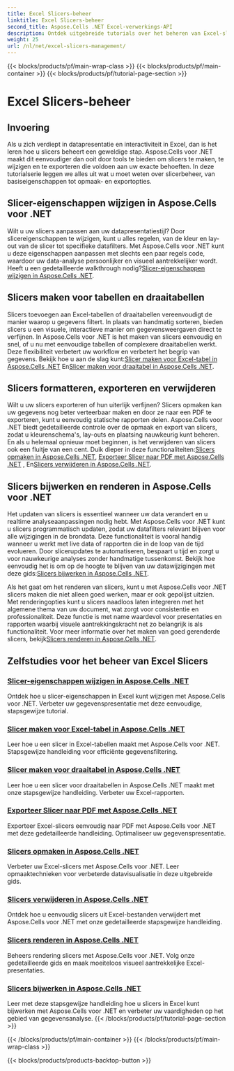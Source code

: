 ```yaml
---
title: Excel Slicers-beheer
linktitle: Excel Slicers-beheer
second_title: Aspose.Cells .NET Excel-verwerkings-API
description: Ontdek uitgebreide tutorials over het beheren van Excel-slicers met Aspose.Cells voor .NET. Leer hoe u moeiteloos slicers kunt maken, bijwerken, formatteren en exporteren.
weight: 25
url: /nl/net/excel-slicers-management/
---
```


{{< blocks/products/pf/main-wrap-class >}}
{{< blocks/products/pf/main-container >}}
{{< blocks/products/pf/tutorial-page-section >}}

# Excel Slicers-beheer

## Invoering

Als u zich verdiept in datapresentatie en interactiviteit in Excel, dan is het leren hoe u slicers beheert een geweldige stap. Aspose.Cells voor .NET maakt dit eenvoudiger dan ooit door tools te bieden om slicers te maken, te wijzigen en te exporteren die voldoen aan uw exacte behoeften. In deze tutorialserie leggen we alles uit wat u moet weten over slicerbeheer, van basiseigenschappen tot opmaak- en exportopties.

## Slicer-eigenschappen wijzigen in Aspose.Cells voor .NET
Wilt u uw slicers aanpassen aan uw datapresentatiestijl? Door slicereigenschappen te wijzigen, kunt u alles regelen, van de kleur en lay-out van de slicer tot specifieke datafilters. Met Aspose.Cells voor .NET kunt u deze eigenschappen aanpassen met slechts een paar regels code, waardoor uw data-analyse persoonlijker en visueel aantrekkelijker wordt. Heeft u een gedetailleerde walkthrough nodig?[Slicer-eigenschappen wijzigen in Aspose.Cells .NET](./change-slicer-properties/).

## Slicers maken voor tabellen en draaitabellen
 Slicers toevoegen aan Excel-tabellen of draaitabellen vereenvoudigt de manier waarop u gegevens filtert. In plaats van handmatig sorteren, bieden slicers u een visuele, interactieve manier om gegevensweergaven direct te verfijnen. In Aspose.Cells voor .NET is het maken van slicers eenvoudig en snel, of u nu met eenvoudige tabellen of complexere draaitabellen werkt. Deze flexibiliteit verbetert uw workflow en verbetert het begrip van gegevens. Bekijk hoe u aan de slag kunt:[Slicer maken voor Excel-tabel in Aspose.Cells .NET](./create-slicer-excel-table/) En[Slicer maken voor draaitabel in Aspose.Cells .NET](./create-slicer-pivot-table/).

## Slicers formatteren, exporteren en verwijderen
 Wilt u uw slicers exporteren of hun uiterlijk verfijnen? Slicers opmaken kan uw gegevens nog beter verteerbaar maken en door ze naar een PDF te exporteren, kunt u eenvoudig statische rapporten delen. Aspose.Cells voor .NET biedt gedetailleerde controle over de opmaak en export van slicers, zodat u kleurenschema's, lay-outs en plaatsing nauwkeurig kunt beheren. En als u helemaal opnieuw moet beginnen, is het verwijderen van slicers ook een fluitje van een cent. Duik dieper in deze functionaliteiten:[Slicers opmaken in Aspose.Cells .NET](./format-slicers/), [Exporteer Slicer naar PDF met Aspose.Cells .NET](./export-slicer-to-pdf/) , En[Slicers verwijderen in Aspose.Cells .NET](./remove-slicers/).

## Slicers bijwerken en renderen in Aspose.Cells voor .NET

Het updaten van slicers is essentieel wanneer uw data verandert en u realtime analyseaanpassingen nodig hebt. Met Aspose.Cells voor .NET kunt u slicers programmatisch updaten, zodat uw datafilters relevant blijven voor alle wijzigingen in de brondata. Deze functionaliteit is vooral handig wanneer u werkt met live data of rapporten die in de loop van de tijd evolueren. Door slicerupdates te automatiseren, bespaart u tijd en zorgt u voor nauwkeurige analyses zonder handmatige tussenkomst. Bekijk hoe eenvoudig het is om op de hoogte te blijven van uw datawijzigingen met deze gids:[Slicers bijwerken in Aspose.Cells .NET](./update-slicers/).

Als het gaat om het renderen van slicers, kunt u met Aspose.Cells voor .NET slicers maken die niet alleen goed werken, maar er ook gepolijst uitzien. Met renderingopties kunt u slicers naadloos laten integreren met het algemene thema van uw document, wat zorgt voor consistentie en professionaliteit. Deze functie is met name waardevol voor presentaties en rapporten waarbij visuele aantrekkingskracht net zo belangrijk is als functionaliteit. Voor meer informatie over het maken van goed gerenderde slicers, bekijk[Slicers renderen in Aspose.Cells .NET](./render-slicers/).

## Zelfstudies voor het beheer van Excel Slicers
### [Slicer-eigenschappen wijzigen in Aspose.Cells .NET](./change-slicer-properties/)
Ontdek hoe u slicer-eigenschappen in Excel kunt wijzigen met Aspose.Cells voor .NET. Verbeter uw gegevenspresentatie met deze eenvoudige, stapsgewijze tutorial.
### [Slicer maken voor Excel-tabel in Aspose.Cells .NET](./create-slicer-excel-table/)
Leer hoe u een slicer in Excel-tabellen maakt met Aspose.Cells voor .NET. Stapsgewijze handleiding voor efficiënte gegevensfiltering.
### [Slicer maken voor draaitabel in Aspose.Cells .NET](./create-slicer-pivot-table/)
Leer hoe u een slicer voor draaitabellen in Aspose.Cells .NET maakt met onze stapsgewijze handleiding. Verbeter uw Excel-rapporten.
### [Exporteer Slicer naar PDF met Aspose.Cells .NET](./export-slicer-to-pdf/)
Exporteer Excel-slicers eenvoudig naar PDF met Aspose.Cells voor .NET met deze gedetailleerde handleiding. Optimaliseer uw gegevenspresentatie.
### [Slicers opmaken in Aspose.Cells .NET](./format-slicers/)
Verbeter uw Excel-slicers met Aspose.Cells voor .NET. Leer opmaaktechnieken voor verbeterde datavisualisatie in deze uitgebreide gids.
### [Slicers verwijderen in Aspose.Cells .NET](./remove-slicers/)
Ontdek hoe u eenvoudig slicers uit Excel-bestanden verwijdert met Aspose.Cells voor .NET met onze gedetailleerde stapsgewijze handleiding.
### [Slicers renderen in Aspose.Cells .NET](./render-slicers/)
Beheers rendering slicers met Aspose.Cells voor .NET. Volg onze gedetailleerde gids en maak moeiteloos visueel aantrekkelijke Excel-presentaties.
### [Slicers bijwerken in Aspose.Cells .NET](./update-slicers/)
Leer met deze stapsgewijze handleiding hoe u slicers in Excel kunt bijwerken met Aspose.Cells voor .NET en verbeter uw vaardigheden op het gebied van gegevensanalyse.
{{< /blocks/products/pf/tutorial-page-section >}}

{{< /blocks/products/pf/main-container >}}
{{< /blocks/products/pf/main-wrap-class >}}

{{< blocks/products/products-backtop-button >}}
